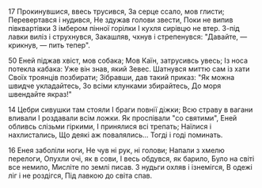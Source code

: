 17 Прокинувшися, ввесь трусився,
За серце ссало, мов глисти;
Перевертався і нудився,
Не здужав голови звести,
Поки не випив півквартівки
З імбером пінної горілки
І кухля сирівцю не втер.
З-під лавки виліз і струхнувся,
Закашляв, чхнув і стрепенувся:
"Давайте, — крикнув, — пить тепер".


50 Еней піджав хвіст, мов собака;
Мов Каїн, затрусивсь увесь;
Із носа потекла кабака:
Уже він знав, який Зевес.
Шатнувся миттю сам із хати
Своїх троянців позбирати;
Зібравши, дав такий приказ:
"Як можна швидче укладайтесь,
Зо всіми клунками збирайтесь,
До моря швендайте якраз!"

14 Цебри сивушки там стояли
І браги повнії діжки;
Всю страву в вагани вливали
І роздавали всім ложки.
Як проспівали "со святими",
Еней обливсь слізьми гіркими,
І принялися всі трепать;
Наїлися і нахлистались,
Що деякі аж повалялись...
Тогді і годі поминать.

16 Енея заболіли ноги,
Не чув ні рук, ні голови;
Напали з хмелю перелоги,
Опухли очі, як в сови,
І весь обдувся, як барило,
Було на світі все немило,
Мисліте по землі писав.
З нудьги охляв і ізнемігся,
В одежі ліг і не роздігся,
Під лавкою до світа спав.

